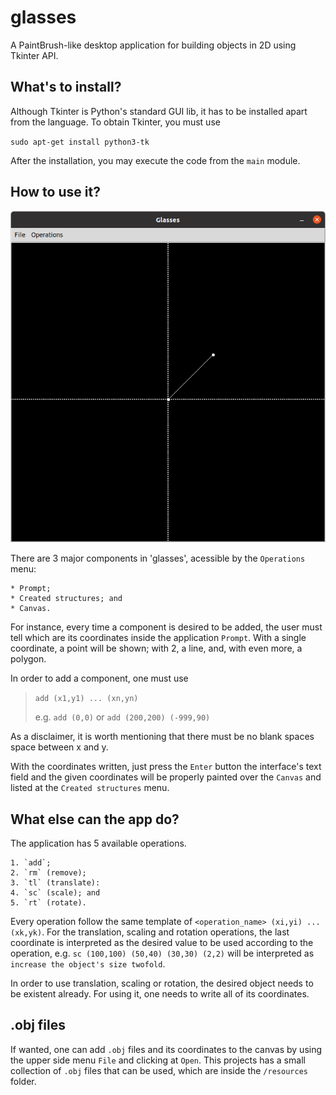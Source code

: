 # glasses
A PaintBrush-like desktop application for building objects in
2D using Tkinter API.

## What's to install?

Although Tkinter is Python's standard GUI lib,
it has to be installed apart from the language.
To obtain Tkinter, you must use

`sudo apt-get install python3-tk`

After the installation, you may execute the code
from the `main` module.

## How to use it?

![App in execution](images/app.png)

There are 3 major components in 'glasses', acessible by the
`Operations` menu:
    
    * Prompt;
    * Created structures; and
    * Canvas.

For instance, every time a component is desired to be added,
the user must tell which are its coordinates inside
the application `Prompt`.
With a single coordinate, a point will be shown;
with 2, a line, and, with even more, a polygon.

In order to add a component, one must use

> `add (x1,y1) ... (xn,yn)`
> 
> e.g. `add (0,0)` or `add (200,200) (-999,90)`

As a disclaimer, it is worth mentioning that
there must be no blank spaces space between x and y.

With the coordinates written, just press the `Enter`
button the interface's text field and the given coordinates
will be properly painted over the `Canvas` and
listed at the `Created structures` menu.

## What else can the app do?

The application has 5 available operations.

    1. `add`;
    2. `rm` (remove);
    3. `tl` (translate):
    4. `sc` (scale); and
    5. `rt` (rotate).

Every operation follow the same template of
`<operation_name> (xi,yi) ... (xk,yk)`.
For the translation, scaling and rotation operations,
the last coordinate is interpreted as the desired
value to be used according to the operation,
e.g. `sc (100,100) (50,40) (30,30) (2,2)` will be interpreted as
`increase the object's size twofold`.

In order to use translation, scaling or rotation, the
desired object needs to be existent already.
For using it, one needs to write all of its
coordinates.

## .obj files

If wanted, one can add `.obj` files and
its coordinates to the canvas by using the upper
side menu `File` and clicking at `Open`. This projects
has a small collection of `.obj` files that can be
used, which are inside the `/resources` folder.